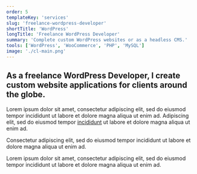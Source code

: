 ```yaml
---
order: 5
templateKey: 'services'
slug: 'freelance-wordpress-developer'
shortTitle: 'WordPress'
longTitle: 'Freelance WordPress Developer'
summary: 'Complete custom WordPress websites or as a headless CMS.'
tools: ['WordPress', 'WooCommerce', 'PHP', 'MySQL']
image: './cl-main.png'
---
```


## As a freelance <span>WordPress Developer</span>, I create custom website applications for clients around the globe.

Lorem ipsum dolor sit amet, consectetur adipiscing elit, sed do eiusmod tempor incididunt ut labore et dolore magna aliqua ut enim ad. Adipiscing elit, sed do eiusmod tempor [incididunt](/freelance-web-developer-usa/ 'Developer') ut labore et dolore magna aliqua ut enim ad.

Consectetur adipiscing elit, sed do eiusmod tempor incididunt ut labore et dolore magna aliqua ut enim ad.

Lorem ipsum dolor sit amet, consectetur adipiscing elit, sed do eiusmod tempor incididunt ut labore et dolore magna aliqua ut enim ad.
